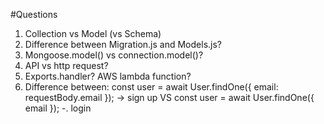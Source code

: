 #Questions

1. Collection vs Model (vs Schema)
2. Difference between Migration.js and Models.js?
3. Mongoose.model() vs connection.model()?
4. API vs http request?
5. Exports.handler? AWS lambda function?
6. Difference between:
   const user = await User.findOne({ email: requestBody.email }); -> sign up
   VS
   const user = await User.findOne({ email }); -. login
